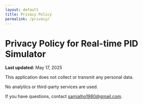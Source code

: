 ```yaml
---
layout: default
title: Privacy Policy
permalink: /privacy/
---
```


# Privacy Policy for Real-time PID Simulator

**Last updated:** May 17, 2025

This application does not collect or transmit any personal data.

No analytics or third-party services are used.

If you have questions, contact samialho1980@gmail.com.
